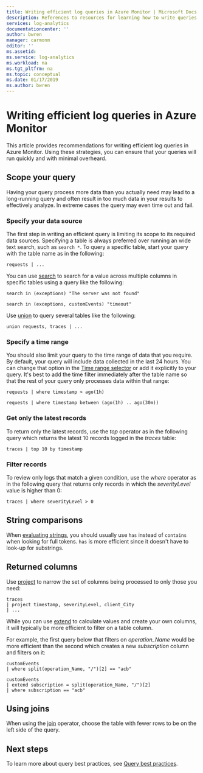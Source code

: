 ```yaml
---
title: Writing efficient log queries in Azure Monitor | Microsoft Docs
description: References to resources for learning how to write queries in Log Analytics.
services: log-analytics
documentationcenter: ''
author: bwren
manager: carmonm
editor: ''
ms.assetid: 
ms.service: log-analytics
ms.workload: na
ms.tgt_pltfrm: na
ms.topic: conceptual
ms.date: 01/17/2019
ms.author: bwren
---
```


# Writing efficient log queries in Azure Monitor
This article provides recommendations for writing efficient log queries in Azure Monitor. Using these strategies, you can ensure that your queries will run quickly and with minimal overheard.

## Scope your query
Having your query process more data than you actually need may lead to a long-running query and often result in too much data in your results to effectively analyze. In extreme cases the query may even time out and fail.

### Specify your data source
The first step in writing an efficient query is limiting its scope to its required data sources. Specifying a table is always preferred over running an wide text search, such as `search *`. To query a specific table, start your query with the table name as in the following:

``` Kusto
requests | ...
```

You can use [search](/azure/kusto/query/searchoperator) to search for a value across multiple columns in specific tables using a query like the following:

``` Kusto
search in (exceptions) "The server was not found"

search in (exceptions, customEvents) "timeout"
```

Use [union](/kusto/query/unionoperator) to query several tables like the following:

``` Kusto
union requests, traces | ...
```

### Specify a time range
You should also limit your query to the time range of data that you require. By default, your query will include data collected in the last 24 hours. You can change that option in the [Time range selector](get-started-portal.md#select-a-time-range) or add it explicitly to your query. It's best to add the time filter immediately after the table name so that the rest of your query only processes data within that range:

``` Kusto
requests | where timestamp > ago(1h)

requests | where timestamp between (ago(1h) .. ago(30m))
```
   
### Get only the latest records

To return only the latest records, use the *top* operator as in the following query which returns the latest 10 records logged in the *traces* table:

``` Kusto
traces | top 10 by timestamp
```

   
### Filter records
To review only logs that match a given condition, use the *where* operator as in the following query that returns only records in which the _severityLevel_ value is higher than 0:

``` Kusto
traces | where severityLevel > 0
```



## String comparisons
When [evaluating strings](/azure/kusto/query/datatypes-string-operators), you should usually use `has` instead of `contains` when looking for full tokens. `has` is more efficient since it doesn't have to look-up for substrings.

## Returned columns

Use [project](/azure/kusto/query/projectoperator) to narrow the set of columns being processed to only those you need:

``` Kusto
traces 
| project timestamp, severityLevel, client_City 
| ...
```

While you can use [extend](/azure/kusto/query/extendoperator) to calculate values and create your own columns, it will typically be more efficient to filter on a table column.

For example, the first query below that filters on _operation\_Name_ would be more efficient than the second which creates a new _subscription_ column and filters on it:

``` Kusto
customEvents 
| where split(operation_Name, "/")[2] == "acb"

customEvents 
| extend subscription = split(operation_Name, "/")[2] 
| where subscription == "acb"
```

## Using joins
When using the [join](/azure/kusto/query/joinoperator) operator, choose the table with fewer rows to be on the left side of the query.


## Next steps
To learn more about query best practices, see [Query best practices](/azure/kusto/query/best-practices).